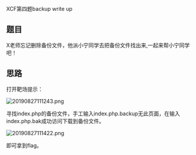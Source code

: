 XCF第四题backup write up

## 题目

X老师忘记删除备份文件，他派小宁同学去把备份文件找出来,一起来帮小宁同学吧！

## 思路

打开靶场提示：

![20190827111243.png](https://i.loli.net/2019/08/27/ehBSzw7UYMI4tWZ.png)

寻找index.php的备份文件，手工输入index.php.backup无此页面，在输入index.php.bak成功访问下载到备份文件。

![20190827111422.png](https://i.loli.net/2019/08/27/ZoF1q8f2hpELx6l.png)

即可拿到flag。
